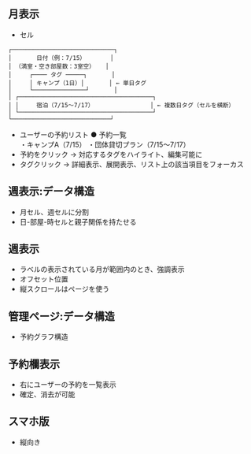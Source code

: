 
## 月表示

- セル 
```
┌─────────────────────────────┐
│       日付（例：7/15）       │
│ （満室・空き部屋数：3室空）   │
│     ┌──── タグ ─────┐       │
│     │ キャンプ（1日）│       │ ← 単日タグ
│     └───────────────┘       │
│ ┌──────────────────────────────────────┐
│ │     宿泊（7/15～7/17）                │ ← 複数日タグ（セルを横断） 
│ └──────────────────────────────────────┘
└────────────────────────────┘
```

- ユーザーの予約リスト
● 予約一覧  
  ・キャンプA（7/15）
  ・団体貸切プラン（7/15〜7/17）
- 予約をクリック → 対応するタグをハイライト、編集可能に
- タグクリック → 詳細表示、展開表示、リスト上の該当項目をフォーカス

## 週表示:データ構造  

- 月セル、週セルに分割
- 日-部屋-時セルと親子関係を持たせる

## 週表示

- ラベルの表示されている月が範囲内のとき、強調表示
- オフセット位置
- 縦スクロールはページを使う

## 管理ページ:データ構造

- 予約グラフ構造

## 予約欄表示

- 右にユーザーの予約を一覧表示
- 確定、消去が可能

## スマホ版

- 縦向き
